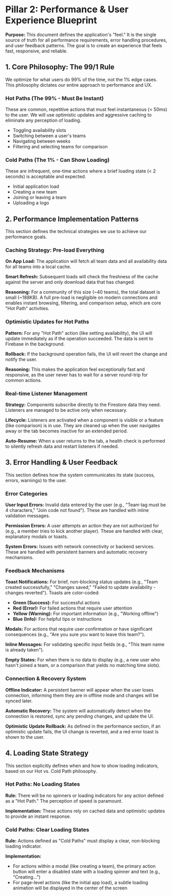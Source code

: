 # Pillar 2: Performance & User Experience Blueprint

**Purpose:** This document defines the application's "feel." It is the single source of truth for all performance requirements, error handling procedures, and user feedback patterns. The goal is to create an experience that feels fast, responsive, and reliable.

## 1. Core Philosophy: The 99/1 Rule

We optimize for what users do 99% of the time, not the 1% edge cases. This philosophy dictates our entire approach to performance and UX.

### Hot Paths (The 99% - Must Be Instant)

These are common, repetitive actions that must feel instantaneous (< 50ms) to the user. We will use optimistic updates and aggressive caching to eliminate any perception of loading.

- Toggling availability slots
- Switching between a user's teams
- Navigating between weeks
- Filtering and selecting teams for comparison

### Cold Paths (The 1% - Can Show Loading)

These are infrequent, one-time actions where a brief loading state (< 2 seconds) is acceptable and expected.

- Initial application load
- Creating a new team
- Joining or leaving a team
- Uploading a logo

## 2. Performance Implementation Patterns

This section defines the technical strategies we use to achieve our performance goals.

### Caching Strategy: Pre-load Everything

**On App Load:** The application will fetch all team data and all availability data for all teams into a local cache.

**Smart Refresh:** Subsequent loads will check the freshness of the cache against the server and only download data that has changed.

**Reasoning:** For a community of this size (~40 teams), the total dataset is small (~188KB). A full pre-load is negligible on modern connections and enables instant browsing, filtering, and comparison setup, which are core "Hot Path" activities.

### Optimistic Updates for Hot Paths

**Pattern:** For any "Hot Path" action (like setting availability), the UI will update immediately as if the operation succeeded. The data is sent to Firebase in the background.

**Rollback:** If the background operation fails, the UI will revert the change and notify the user.

**Reasoning:** This makes the application feel exceptionally fast and responsive, as the user never has to wait for a server round-trip for common actions.

### Real-time Listener Management

**Strategy:** Components subscribe directly to the Firestore data they need. Listeners are managed to be active only when necessary.

**Lifecycle:** Listeners are activated when a component is visible or a feature (like comparison) is in use. They are cleaned up when the user navigates away or the tab becomes inactive for an extended period.

**Auto-Resume:** When a user returns to the tab, a health check is performed to silently refresh data and restart listeners if needed.

## 3. Error Handling & User Feedback

This section defines how the system communicates its state (success, errors, warnings) to the user.

### Error Categories

**User Input Errors:** Invalid data entered by the user (e.g., "Team tag must be 4 characters," "Join code not found"). These are handled with inline validation messages.

**Permission Errors:** A user attempts an action they are not authorized for (e.g., a member tries to kick another player). These are handled with clear, explanatory modals or toasts.

**System Errors:** Issues with network connectivity or backend services. These are handled with persistent banners and automatic recovery mechanisms.

### Feedback Mechanisms

**Toast Notifications:** For brief, non-blocking status updates (e.g., "Team created successfully," "Changes saved," "Failed to update availability - changes reverted"). Toasts are color-coded:

- **Green (Success):** For successful actions
- **Red (Error):** For failed actions that require user attention
- **Yellow (Warning):** For important information (e.g., "Working offline")
- **Blue (Info):** For helpful tips or instructions

**Modals:** For actions that require user confirmation or have significant consequences (e.g., "Are you sure you want to leave this team?").

**Inline Messages:** For validating specific input fields (e.g., "This team name is already taken").

**Empty States:** For when there is no data to display (e.g., a new user who hasn't joined a team, or a comparison that yields no matching time slots).

### Connection & Recovery System

**Offline Indicator:** A persistent banner will appear when the user loses connection, informing them they are in offline mode and changes will be synced later.

**Automatic Recovery:** The system will automatically detect when the connection is restored, sync any pending changes, and update the UI.

**Optimistic Update Rollback:** As defined in the performance section, if an optimistic update fails, the UI change is reverted, and a red error toast is shown to the user.

## 4. Loading State Strategy

This section explicitly defines when and how to show loading indicators, based on our Hot vs. Cold Path philosophy.

### Hot Paths: No Loading States

**Rule:** There will be no spinners or loading indicators for any action defined as a "Hot Path." The perception of speed is paramount.

**Implementation:** These actions rely on cached data and optimistic updates to provide an instant response.

### Cold Paths: Clear Loading States

**Rule:** Actions defined as "Cold Paths" must display a clear, non-blocking loading indicator.

**Implementation:**

- For actions within a modal (like creating a team), the primary action button will enter a disabled state with a loading spinner and text (e.g., "Creating...")
- For page-level actions (like the initial app load), a subtle loading animation will be displayed in the center of the screen